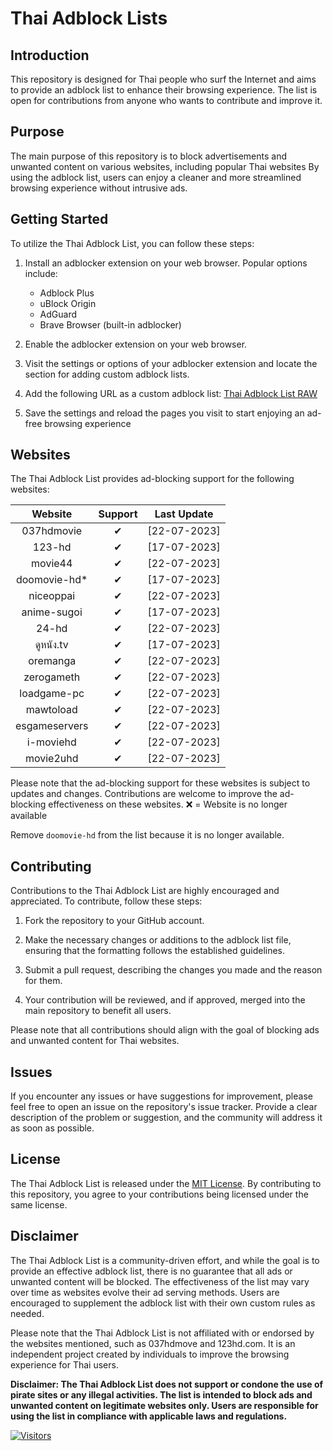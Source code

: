 # Thai Adblock Lists

## Introduction
This repository is designed for Thai people who surf the Internet and aims to provide an adblock list to enhance their browsing experience. The list is open for contributions from anyone who wants to contribute and improve it.

## Purpose
The main purpose of this repository is to block advertisements and unwanted content on various websites, including popular Thai websites By using the adblock list, users can enjoy a cleaner and more streamlined browsing experience without intrusive ads.

## Getting Started
To utilize the Thai Adblock List, you can follow these steps:

1. Install an adblocker extension on your web browser. Popular options include:
   - Adblock Plus
   - uBlock Origin
   - AdGuard
   - Brave Browser (built-in adblocker)

2. Enable the adblocker extension on your web browser.
3. Visit the settings or options of your adblocker extension and locate the section for adding custom adblock lists.
4. Add the following URL as a custom adblock list: [Thai Adblock List RAW](https://raw.githubusercontent.com/PhyschicWinter9/thai-adblock-list/main/thai-adblock-list.txt)
5. Save the settings and reload the pages you visit to start enjoying an ad-free browsing experience

## Websites

The Thai Adblock List provides ad-blocking support for the following websites:

| Website       | Support   | Last Update   |
|:-----------:|:-----------:|:-----------:|
| 037hdmovie  | &#10004;  | [22-07-2023] |
| 123-hd      | &#10004;  | [17-07-2023] |
| movie44     | &#10004;  | [22-07-2023] |
| doomovie-hd* | &#10004;  | [17-07-2023] |
| niceoppai   | &#10004;  | [22-07-2023] |
| anime-sugoi | &#10004;  | [17-07-2023] |
| 24-hd       | &#10004;  | [22-07-2023] |
| ดูหนัง.tv     | &#10004;  | [17-07-2023] |
| oremanga    | &#10004;  | [22-07-2023] |
| zerogameth  | &#10004;  | [22-07-2023] |
| loadgame-pc | &#10004;  | [22-07-2023] |
| mawtoload | &#10004;  | [22-07-2023] |
| esgameservers | &#10004;  | [22-07-2023] |
| i-moviehd | &#10004;  | [22-07-2023] |
| movie2uhd | &#10004;  | [22-07-2023] |


Please note that the ad-blocking support for these websites is subject to updates and changes. Contributions are welcome to improve the ad-blocking effectiveness on these websites. ❌ = Website is no longer available

Remove `doomovie-hd` from the list because it is no longer available.

## Contributing
Contributions to the Thai Adblock List are highly encouraged and appreciated. To contribute, follow these steps:

1. Fork the repository to your GitHub account.

2. Make the necessary changes or additions to the adblock list file, ensuring that the formatting follows the established guidelines.

3. Submit a pull request, describing the changes you made and the reason for them.

4. Your contribution will be reviewed, and if approved, merged into the main repository to benefit all users.

Please note that all contributions should align with the goal of blocking ads and unwanted content for Thai websites.

## Issues
If you encounter any issues or have suggestions for improvement, please feel free to open an issue on the repository's issue tracker. Provide a clear description of the problem or suggestion, and the community will address it as soon as possible.

## License
The Thai Adblock List is released under the [MIT License](https://opensource.org/licenses/MIT). By contributing to this repository, you agree to your contributions being licensed under the same license.

## Disclaimer
The Thai Adblock List is a community-driven effort, and while the goal is to provide an effective adblock list, there is no guarantee that all ads or unwanted content will be blocked. The effectiveness of the list may vary over time as websites evolve their ad serving methods. Users are encouraged to supplement the adblock list with their own custom rules as needed.

Please note that the Thai Adblock List is not affiliated with or endorsed by the websites mentioned, such as 037hdmove and 123hd.com. It is an independent project created by individuals to improve the browsing experience for Thai users.

**Disclaimer: The Thai Adblock List does not support or condone the use of pirate sites or any illegal activities. The list is intended to block ads and unwanted content on legitimate websites only. Users are responsible for using the list in compliance with applicable laws and regulations.**



[![Visitors](https://api.visitorbadge.io/api/combined?path=https%3A%2F%2Fgithub.com%2FPhyschicWinter9%2Fthai-adblock-list&labelColor=%232ccce4&countColor=%23263759&labelStyle=upper)](https://visitorbadge.io/status?path=https%3A%2F%2Fgithub.com%2FPhyschicWinter9%2Fthai-adblock-list)